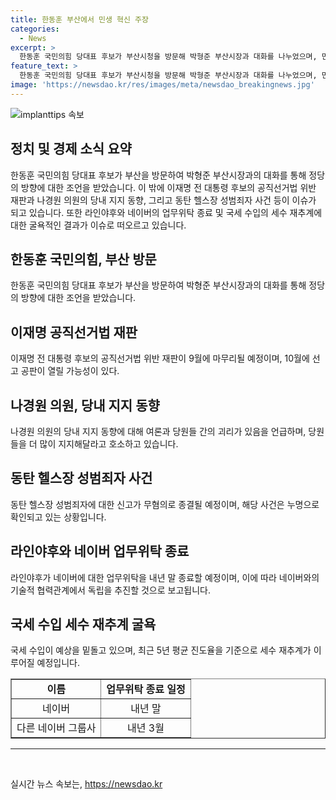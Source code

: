 ```yaml
---
title: 한동훈 부산에서 민생 혁신 주장
categories:
  - News
excerpt: >
  한동훈 국민의힘 당대표 후보가 부산시청을 방문해 박형준 부산시장과 대화를 나누었으며, 민생혁신 정당으로 거듭나야 한다는 조언을 받았다. 이재명 전 대통령 후보의 공직선거법 위반 재판이 9월에 종료되고, 나경원 의원은 당원들의 지지를 얻기 위해 노력하고 있다. 또한 동탄 헬스장 성범죄자 누명이 확인된 사례와 라인야후가 네이버에 대한 업무위탁을 내년 말에 종료할 예정인 것으로 전해졌다. 기재부는 올해 국세 수입이 예상을 밑돌고 있는 상황으로 세수 재추계에 나섰다.
feature_text: >
  한동훈 국민의힘 당대표 후보가 부산시청을 방문해 박형준 부산시장과 대화를 나누었으며, 민생혁신 정당으로 거듭나야 한다는 조언을 받았다. 이재명 전 대통령 후보의 공직선거법 위반 재판이 9월에 종료되고, 나경원 의원은 당원들의 지지를 얻기 위해 노력하고 있다. 또한 동탄 헬스장 성범죄자 누명이 확인된 사례와 라인야후가 네이버에 대한 업무위탁을 내년 말에 종료할 예정인 것으로 전해졌다. 기재부는 올해 국세 수입이 예상을 밑돌고 있는 상황으로 세수 재추계에 나섰다.
image: 'https://newsdao.kr/res/images/meta/newsdao_breakingnews.jpg'
---
```


<p><img src="https://newsdao.kr/res/images/meta/newsdao_breakingnews.jpg" alt="implanttips 속보" /></p>

<h2 data-ke-size="size26">정치 및 경제 소식 요약</h2>

<p data-ke-size="size16">한동훈 국민의힘 당대표 후보가 부산을 방문하여 박형준 부산시장과의 대화를 통해 정당의 방향에 대한 조언을 받았습니다. 이 밖에 이재명 전 대통령 후보의 공직선거법 위반 재판과 나경원 의원의 당내 지지 동향, 그리고 동탄 헬스장 성범죄자 사건 등이 이슈가 되고 있습니다. 또한 라인야후와 네이버의 업무위탁 종료 및 국세 수입의 세수 재추계에 대한 굴욕적인 결과가 이슈로 떠오르고 있습니다.</p>

<h2 data-ke-size="size26">한동훈 국민의힘, 부산 방문</h2>

<p data-ke-size="size16">한동훈 국민의힘 당대표 후보가 부산을 방문하여 박형준 부산시장과의 대화를 통해 정당의 방향에 대한 조언을 받았습니다.</p>

<h2 data-ke-size="size26">이재명 공직선거법 재판</h2>

<p data-ke-size="size16">이재명 전 대통령 후보의 공직선거법 위반 재판이 9월에 마무리될 예정이며, 10월에 선고 공판이 열릴 가능성이 있다.</p>

<h2 data-ke-size="size26">나경원 의원, 당내 지지 동향</h2>

<p data-ke-size="size16">나경원 의원의 당내 지지 동향에 대해 여론과 당원들 간의 괴리가 있음을 언급하며, 당원들을 더 많이 지지해달라고 호소하고 있습니다.</p>

<h2 data-ke-size="size26">동탄 헬스장 성범죄자 사건</h2>

<p data-ke-size="size16">동탄 헬스장 성범죄자에 대한 신고가 무혐의로 종결될 예정이며, 해당 사건은 누명으로 확인되고 있는 상황입니다.</p>

<h2 data-ke-size="size26">라인야후와 네이버 업무위탁 종료</h2>

<p data-ke-size="size16">라인야후가 네이버에 대한 업무위탁을 내년 말 종료할 예정이며, 이에 따라 네이버와의 기술적 협력관계에서 독립을 추진할 것으로 보고됩니다.</p>

<h2 data-ke-size="size26">국세 수입 세수 재추계 굴욕</h2>

<p data-ke-size="size16">국세 수입이 예상을 밑돌고 있으며, 최근 5년 평균 진도율을 기준으로 세수 재추계가 이루어질 예정입니다.</p>

<table style="width: 100%;" border="1">
<tbody>
<tr>
<td style="text-align: center; height: 17px;"><b>이름</b></td>
<td style="text-align: center; height: 17px;"><b>업무위탁 종료 일정</b></td>
</tr>
<tr>
<td style="text-align: center; height: 17px;">네이버</td>
<td style="text-align: center; height: 17px;">내년 말</td>
</tr>
<tr>
<td style="text-align: center; height: 17px;">다른 네이버 그룹사</td>
<td style="text-align: center; height: 17px;">내년 3월</td>
</tr>
<tr>
</tbody>
</table>

<hr>

<p data-ke-size="size16">&nbsp;</p>
실시간 뉴스 속보는, <a href="https://newsdao.kr" rel="dofollow">https://newsdao.kr</a>


